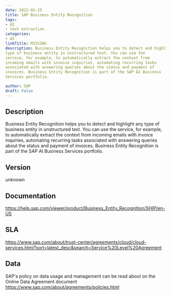 ```yaml
---
date: 2022-02-25
title: SAP Business Entity Recognition
tags: 
- AI
- text extraction
categories: 
- AI
linkTitle: MISSING
description: Business Entity Recognition helps you to detect and highlight any
type of business entity in unstructured text. You can use the
service, for example, to automatically extract the context from
incoming emails with invoice inquiries, automating recurring tasks
associated with answering queries about the status and payment of
invoices. Business Entity Recognition is part of the SAP AI Business
Services portfolio.

author: SAP
draft: False
---
```


## Description

Business Entity Recognition helps you to detect and highlight any
type of business entity in unstructured text. You can use the
service, for example, to automatically extract the context from
incoming emails with invoice inquiries, automating recurring tasks
associated with answering queries about the status and payment of
invoices. Business Entity Recognition is part of the SAP AI Business
Services portfolio.


## Version

unknown

## Documentation

https://help.sap.com/viewer/product/Business_Entity_Recognition/SHIP/en-US

## SLA

https://www.sap.com/about/trust-center/agreements/cloud/cloud-services.html?sort=latest_desc&search=Service%20Level%20Agreement

## Data

SAP's policy on data usage and management can be read about on the Online Data Agreement document https://www.sap.com/about/agreements/policies.html
